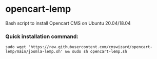 # opencart-lemp
Bash script to install Opencart CMS on Ubuntu 20.04/18.04
### Quick installation command:
`sudo wget 'https://raw.githubusercontent.com/cmswizard/opencart-lemp/main/joomla-lemp.sh' && sudo sh opencart-lemp.sh`

